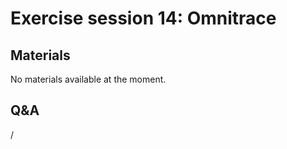 # Exercise session 14: Omnitrace

<!--
Exercise assignments can be found in the [AMD exercise notes](https://hackmd.io/@sfantao/H1QU6xRR3),
section on [Omnitrace](https://hackmd.io/@sfantao/H1QU6xRR3#Omnitrace).

Exercise files can be copied from `Exercises/AMD/HPCTrainingExamples`.
-->


## Materials

No materials available at the moment.

<!--
Temporary location of materials (for the lifetime of the training project):

-   Exercises can be copied from `/project/project_465001098/exercises/AMD/HPCTrainingExamples`
-->

<!--
Materials on the web:

-   [AMD exercise assignments and notes](https://hackmd.io/@sfantao/H1QU6xRR3#Omnitrace)

    [PDF backup](https://462000265.lumidata.eu/4day-20240423/files/LUMI-4day-20231003-Exercises_AMD.pdf)
    and [local web backup](exercises_AMD_hackmd.md#omnitrace).

-   Exercise files: 
    [Download as .tar.bz2](https://462000265.lumidata.eu/4day-20240423/files/LUMI-4day-20231003-Exercises_AMD.tar.bz2)
    or [download as .tar](https://462000265.lumidata.eu/4day-20240423/files/LUMI-4day-20231003-Exercises_AMD.tar)

Archived materials on LUMI:

-   Exercise assignments PDF: `/appl/local/training/4day-20240423/files/LUMI-4day-20231003-Exercises_AMD.pdf`

-   Exercise files:
    `/appl/local/training/4day-20240423/files/LUMI-4day-20231003-Exercises_AMD.tar.bz2`
    or `/appl/local/training/4day-20240423/files/LUMI-4day-20231003-Exercises_AMD.tar`
-->

## Q&A

/

